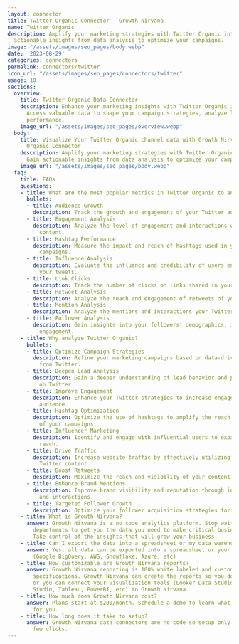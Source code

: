 ```yaml
---
layout: connector
title: Twitter Organic Connector - Growth Nirvana
name: Twitter Organic
description: Amplify your marketing strategies with Twitter Organic integration. Gain
  actionable insights from data analysis to optimize your campaigns.
image: "/assets/images/seo_pages/body.webp"
date: '2023-08-29'
categories: connectors
permalink: connectors/twitter
icon_url: "/assets/images/seo_pages/connectors/twitter"
usage: 10
sections:
  overview:
    title: Twitter Organic Data Connector
    description: Enhance your marketing insights with Twitter Organic integration.
      Access valuable data to shape your campaign strategies, analyze leads, and improve
      performance.
    image_url: "/assets/images/seo_pages/overview.webp"
  body:
    title: Visualize Your Twitter Organic channel data with Growth Nirvana's Twitter
      Organic Connector
    description: Amplify your marketing strategies with Twitter Organic integration.
      Gain actionable insights from data analysis to optimize your campaigns.
    image_url: "/assets/images/seo_pages/body.webp"
  faq:
    title: FAQs
    questions:
    - title: What are the most popular metrics in Twitter Organic to analyze?
      bullets:
      - title: Audience Growth
        description: Track the growth and engagement of your Twitter audience.
      - title: Engagement Analysis
        description: Analyze the level of engagement and interactions with your Twitter
          content.
      - title: Hashtag Performance
        description: Measure the impact and reach of hashtags used in your Twitter
          campaigns.
      - title: Influence Analysis
        description: Evaluate the influence and credibility of users engaging with
          your tweets.
      - title: Link Clicks
        description: Track the number of clicks on links shared in your tweets.
      - title: Retweet Analysis
        description: Analyze the reach and engagement of retweets of your content.
      - title: Mention Analysis
        description: Analyze the mentions and interactions your Twitter account receives.
      - title: Follower Analysis
        description: Gain insights into your followers' demographics, interests, and
          engagement.
    - title: Why analyze Twitter Organic?
      bullets:
      - title: Optimize Campaign Strategies
        description: Refine your marketing campaigns based on data-driven insights
          from Twitter.
      - title: Deepen Lead Analysis
        description: Gain a deeper understanding of lead behavior and preferences
          on Twitter.
      - title: Improve Engagement
        description: Enhance your Twitter strategies to increase engagement with your
          audience.
      - title: Hashtag Optimization
        description: Optimize the use of hashtags to amplify the reach and impact
          of your campaigns.
      - title: Influencer Marketing
        description: Identify and engage with influential users to expand your brand's
          reach.
      - title: Drive Traffic
        description: Increase website traffic by effectively utilizing links in your
          Twitter content.
      - title: Boost Retweets
        description: Maximize the reach and visibility of your content through retweets.
      - title: Enhance Brand Mentions
        description: Improve brand visibility and reputation through increased mentions
          and interactions.
      - title: Targeted Follower Growth
        description: Optimize your follower acquisition strategies for targeted growth.
    - title: What is Growth Nirvana?
      answer: Growth Nirvana is a no code analytics platform. Stop waiting for other
        departments to get you the data you need to make critical business decisions.
        Take control of the insights that will grow your business.
    - title: Can I export the data into a spreadsheet or my data warehouse?
      answer: Yes, all data can be exported into a spreadsheet or your data warehouse
        (Google BigQuery, AWS, Snowflake, Azure, etc)
    - title: How customizable are Growth Nirvana reports?
      answer: Growth Nirvana reporting is 100% white labeled and customized to your
        specifications. Growth Nirvana can create the reports so you don’t have to
        or you can connect your visualization tools (Looker Data Studio/Google Data
        Studio, Tableau, PowerBI, etc) to Growth Nirvana.
    - title: How much does Growth Nirvana cost?
      answer: Plans start at $200/month. Schedule a demo to learn what plan is best
        for you.
    - title: How long does it take to setup?
      answer: Growth Nirvana data connectors are no code so setup only requires a
        few clicks.
---
```

